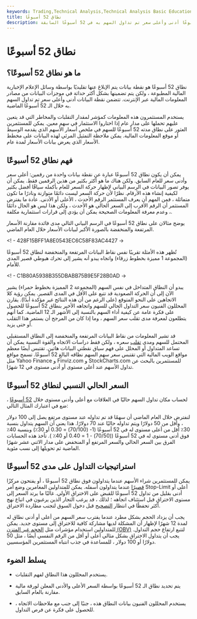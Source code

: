 ```yaml
---
keywords: Trading,Technical Analysis,Technical Analysis Basic Education
title: نطاق 52 أسبوعًا
description: يُظهر نطاق 52 أسبوعًا أدنى وأعلى سعر تم تداول السهم به في 52 أسبوعًا السابقة.
---
```


# نطاق 52 أسبوعًا
## ما هو نطاق 52 أسبوعًا؟

نطاق 52 أسبوعًا هو نقطة بيانات يتم الإبلاغ عنها تقليديًا بواسطة وسائل الإعلام الإخبارية المالية المطبوعة ، ولكن يتم تضمينها بشكل أكثر حداثة في موجزات البيانات من مصادر المعلومات المالية عبر الإنترنت. تتضمن نقطة البيانات أدنى وأعلى سعر تم تداول السهم به خلال الـ 52 أسبوعًا الماضية.

يستخدم المستثمرون هذه المعلومات كمؤشر لمقدار التقلبات والمخاطر التي قد يتعين عليهم تحملها على مدار عام إذا اختاروا الاستثمار في سهم معين. يمكن للمستثمرين العثور على نطاق مدته 52 أسبوعًا للسهم في ملخص أسعار الأسهم الذي يقدمه الوسيط أو موقع المعلومات المالية. يمكن ملاحظة التمثيل المرئي لهذه البيانات على مخطط الأسعار الذي يعرض بيانات الأسعار لمدة عام.

## فهم نطاق 52 أسبوعًا

يمكن أن يكون نطاق 52 أسبوعًا عبارة عن نقطة بيانات واحدة من رقمين: أعلى سعر وأدنى سعر للعام السابق. ولكن هناك ما هو أكثر بكثير من هذين الرقمين فقط. يمكن أن يوفر تصور البيانات في الرسم البياني لإظهار حركة السعر للعام بأكمله سياقًا أفضل بكثير لكيفية إنشاء هذه الأرقام. نظرًا لأن حركة السعر ليست دائمًا متوازنة ونادرًا ما تكون متماثلة ، فمن المهم أن يعرف المستثمر الرقم الأحدث ، الأعلى أو الأدنى. عادة ما يفترض المستثمر أن الرقم الأقرب إلى السعر الحالي هو الأحدث ، ولكن هذا ليس هو الحال دائمًا ، وعدم معرفة المعلومات الصحيحة يمكن أن يؤدي إلى قرارات استثمارية مكلفة.

يوضح مثالان على نطاق 52 أسبوعًا في الرسم البياني التالي مدى فائدة مقارنة الأسعار المرتفعة والمنخفضة بالصورة الأكبر لبيانات الأسعار خلال العام الماضي.

<! - 428F15BFF1A8E0543EC6C58F83AC4427 ->

تُظهر هذه الأمثلة تقريبًا نفس نقاط البيانات المرتفعة والمنخفضة لنطاق 52 أسبوعًا (المجموعة 1 مميزة بخطوط زرقاء) واتجاه يبدو أنه يشير إلى تحرك هبوطي قصير المدى للأمام.

<! - C1B80A5938B355DBABB75B9E5F28B0AD ->

يبدو أن النطاق المتداخل في نفس السهم (المجموعة 2 المميزة بخطوط حمراء) يشير الآن إلى أن الحركة الصعودية قد تتبع على الأقل في المدى القصير. يمكن رؤية كلا الاتجاهين على النحو المتوقع (على الرغم من أن هذه النتائج غير مؤكدة أبدًا). يقارن المحللون الفنيون سعر التداول الحالي للسهم واتجاهه الأخير بنطاق 52 أسبوعًا للحصول على فكرة عامة عن كيفية أداء السهم بالنسبة إلى الأشهر الـ 12 الماضية. كما أنهم يتطلعون لمعرفة مدى تقلب سعر السهم ، وما إذا كان من المرجح أن يستمر هذا التقلب أو حتى يزيد.

قد تشير المعلومات من نقاط البيانات المرتفعة والمنخفضة إلى النطاق المستقبلي المحتمل للسهم ومدى [تقلب](/volatility) سعره ، ولكن فقط دراسات الاتجاه والقوة النسبية يمكن أن تساعد المتداول أو المحلل على فهم سياق نقطتي البيانات هاتين. تقتبس أيضًا معظم مواقع الويب المالية التي تقتبس سعر سهم السهم نطاقه البالغ 52 أسبوعًا. تسمح مواقع مثل Yahoo Finance و Finviz.com و StockCharts.com للمستثمرين بالبحث عن تداول الأسهم عند أعلى مستوى أو أدنى مستوى في 12 شهرًا.

## السعر الحالي النسبي لنطاق 52 أسبوعًا

لحساب مكان تداول السهم حاليًا في العلاقات مع أعلى وأدنى مستوى خلال [52 أسبوعًا](/52weekhighlow) ، ضع في اعتبارك المثال التالي:

لنفترض خلال العام الماضي أن سهمًا قد تم تداوله عند مستوى مرتفع يصل إلى 100 دولار ، وأقل من 50 دولارًا ويتم تداوله حاليًا عند 70 دولارًا. هذا يعني أن السهم يتداول بنسبة 30٪ أقل من أعلى مستوى له في 52 أسبوعًا (1- (70/100) = 0.30 أو 30٪) وبنسبة 40٪ فوق أدنى مستوى له في 52 أسبوعًا ((70/50) - 1 = 0.40 أو 40٪ ). تأخذ هذه الحسابات الفرق بين السعر الحالي والسعر المرتفع أو المنخفض على مدار الاثني عشر شهرًا الماضية ثم تحويلها إلى نسب مئوية.

## استراتيجيات التداول على مدى 52 أسبوعًا

يمكن للمستثمرين شراء الأسهم عندما يتداولون فوق نطاق 52 أسبوعًا ، أو يفتحون مركزًا [قصيرًا](/short) عندما يتداولون أسفله. يمكن للمتداولين المغامرين وضع أمر Stop-Limit أعلى أو أدنى بقليل من تداول 52 أسبوعًا للقبض على الاختراق الأولي. غالبًا ما يرتد السعر إلى مستوى الاختراق قبل استئناف اتجاهه ؛ لذلك ، قد يرغب التجار الذين يرغبون في اتباع نهج أكثر تحفظًا في انتظار [التصحيح](/retracement) قبل دخول السوق لتجنب مطاردة الاختراق.

يجب أن يزداد الحجم بشكل مطرد عندما يقترب سعر السهم من أعلى أو أدنى نطاق له لمدة 12 شهرًا لإظهار أن المشكلة لديها مشاركة كافية للاختراق إلى مستوى جديد. يمكن للمتداولين استخدام مؤشرات مثل [الحجم غير المتزن (OBV)](/onbalancevolume) لتتبع ارتفاع حجم التداول. يجب أن يتداول الاختراق بشكل مثالي أعلى أو أقل من الرقم النفسي أيضًا ، مثل 50 دولارًا أو 100 دولار ، للمساعدة في جذب انتباه المستثمرين المؤسسيين.

## يسلط الضوء

- يستخدم المحللون هذا النطاق لفهم التقلبات.

- يتم تحديد نطاق الـ 52 أسبوعًا بواسطة السعر الأعلى والأدنى المعلن لورقة مالية مقارنة بالعام السابق.

- يستخدم المحللون الفنيون بيانات النطاق هذه ، جنبًا إلى جنب مع ملاحظات الاتجاه ، للحصول على فكرة عن فرص التداول.

